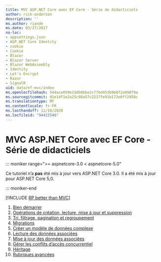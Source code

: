 ```yaml
---
title: MVC ASP.NET Core avec EF Core - Série de didacticiels
author: rick-anderson
description: ''
ms.author: riande
ms.date: 03/27/2017
no-loc:
- appsettings.json
- ASP.NET Core Identity
- cookie
- Cookie
- Blazor
- Blazor Server
- Blazor WebAssembly
- Identity
- Let's Encrypt
- Razor
- SignalR
uid: data/ef-mvc/index
ms.openlocfilehash: 544ace059e15db0bbe2c77bd453b96872a998f9a
ms.sourcegitcommit: 91e14f1e2a25c98a57c2217fe91b172e0ff2958c
ms.translationtype: MT
ms.contentlocale: fr-FR
ms.lasthandoff: 11/10/2020
ms.locfileid: "94422546"
---
```

# <a name="aspnet-core-mvc-with-ef-core---tutorial-series"></a>MVC ASP.NET Core avec EF Core - Série de didacticiels

::: moniker range=">= aspnetcore-3.0 < aspnetcore-5.0"

Ce tutoriel n’a **pas** été mis à jour vers ASP.NET Core 3.0. Il a été mis à jour pour ASP.NET Core 5,0.

::: moniker-end

[!INCLUDE [RP better than MVC](../../includes/RP-EF/rp-over-mvc.md)]

1. [Bien démarrer](xref:data/ef-mvc/intro)
1. [Opérations de création, lecture, mise à jour et suppression](xref:data/ef-mvc/crud)
1. [Tri, filtrage, pagination et regroupement](xref:data/ef-mvc/sort-filter-page)
1. [Migrations](xref:data/ef-mvc/migrations)
1. [Créer un modèle de données complexe](xref:data/ef-mvc/complex-data-model)
1. [Lecture des données associées](xref:data/ef-mvc/read-related-data)
1. [Mise à jour des données associées](xref:data/ef-mvc/update-related-data)
1. [Gérer les conflits d’accès concurrentiel](xref:data/ef-mvc/concurrency)
1. [Héritage](xref:data/ef-mvc/inheritance)
1. [Rubriques avancées](xref:data/ef-mvc/advanced)
